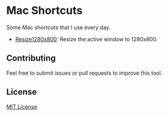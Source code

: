 # Mac Shortcuts

Some Mac shortcuts that I use every day.

- [Resize1280x800](./Resize1280x800/): Resize the active window to 1280x800.

## Contributing

Feel free to submit issues or pull requests to improve this tool.

## License

[MIT License](./LICENSE)
